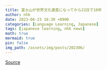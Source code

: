 ```yaml
---
title: 富士山が世界文化遺産になってから22日で10年
author: nhk
date: 2023-06-23 16:30 +0900
categories: [Language Learning, Japanese]
tags: [japanese learning, nhk news]
math: true
mermaid: true
pin: false
img_path: /assets/img/posts/202306/
---
```






[Source](https://www3.nhk.or.jp/news/easy/k10014106361000/k10014106361000.html)